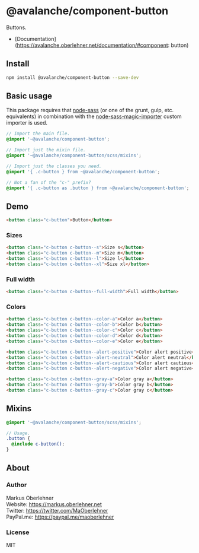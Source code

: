# @avalanche/component-button
Buttons.

- [Documentation](https://avalanche.oberlehner.net/documentation/#component: button)

## Install
```bash
npm install @avalanche/component-button --save-dev
```

## Basic usage
This package requires that [node-sass](https://github.com/sass/node-sass) (or one of the grunt, gulp, etc. equivalents) in combination with the [node-sass-magic-importer](https://github.com/maoberlehner/node-sass-magic-importer) custom importer is used.

```scss
// Import the main file.
@import '~@avalanche/component-button';

// Import just the mixin file.
@import '~@avalanche/component-button/scss/mixins';

// Import just the classes you need.
@import '{ .c-button } from ~@avalanche/component-button';

// Not a fan of the "c-" prefix?
@import '{ .c-button as .button } from ~@avalanche/component-button';
```

## Demo
```html
<button class="c-button">Button</button>
```

### Sizes
```html
<button class="c-button c-button--s">Size s</button>
<button class="c-button c-button--m">Size m</button>
<button class="c-button c-button--l">Size l</button>
<button class="c-button c-button--xl">Size xl</button>
```

### Full width
```html
<button class="c-button c-button--full-width">Full width</button>
```

### Colors
```html
<button class="c-button c-button--color-a">Color a</button>
<button class="c-button c-button--color-b">Color b</button>
<button class="c-button c-button--color-c">Color c</button>
<button class="c-button c-button--color-d">Color d</button>
<button class="c-button c-button--color-e">Color e</button>
```

```html
<button class="c-button c-button--alert-positive">Color alert positive</button>
<button class="c-button c-button--alert-neutral">Color alert neutral</button>
<button class="c-button c-button--alert-cautious">Color alert cautious</button>
<button class="c-button c-button--alert-negative">Color alert negative</button>
```

```html
<button class="c-button c-button--gray-a">Color gray a</button>
<button class="c-button c-button--gray-b">Color gray b</button>
<button class="c-button c-button--gray-c">Color gray c</button>
```

## Mixins
```scss
@import '~@avalanche/component-button/scss/mixins';

// Usage.
.button {
  @include c-button();
}
```

## About
### Author
Markus Oberlehner  
Website: https://markus.oberlehner.net  
Twitter: https://twitter.com/MaOberlehner  
PayPal.me: https://paypal.me/maoberlehner

### License
MIT
